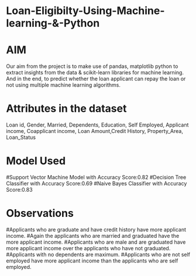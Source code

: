 # Loan-Eligibilty-Using-Machine-learning-&-Python
# AIM
Our aim from the project is to make use of pandas, matplotlib python to extract insights from the data & scikit-learn libraries for machine learning.
And in the end, to predict whether the loan applicant can repay the loan or not using multiple machine learning algorithms.
# Attributes in the dataset
Loan id, Gender, Married, Dependents, Education, Self Employed, Applicant income, Coapplicant income, Loan Amount,Credit History, Property_Area, Loan_Status
# Model Used 
#Support Vector Machine Model with Accuracy Score:0.82
#Decision Tree Classifier with Accuracy Score:0.69
#Naive Bayes Classifier with Accuracy Score:0.83
# Observations
#Applicants who are graduate and have credit history have more applicant income.
#Again the applicants who are married and graduated have the more applicant income.
#Applicants who are male and are graduated have more applicant income over the applicants who have not graduated.
#Applicants with no dependents are maximum.
#Applicants who are not self employed have more applicant income than the applicants who are self employed.
